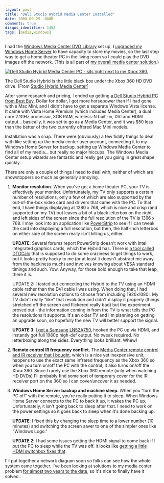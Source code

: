 ```yaml
---
layout: post
title: "Dell Studio Hybrid Media Center Installed"
date: 2008-09-29 -0800
comments: true
disqus_identifier: 1452
tags: [media,windows]
---
```

I had the [Windows Media Center DVD
Library](/archive/2008/09/12/how-to-set-up-a-dvd-library-in-windows-media.aspx)
set up, I [upgraded my Windows Home
Server](/archive/2008/09/28/home-server-upgrades.aspx) to have capacity
to store my movies, so the last step was to get a home theater PC in the
living room so I could play the DVD images off the network. (This is all
part of [my overall media center
solution](/archive/2008/09/30/overview-of-my-media-center-solution.aspx).)

[![Dell Studio Hybrid Media Center PC - sits right next to my Xbox 360.](http://lh5.ggpht.com/travis.illig/SOEN0gV1hBI/AAAAAAAAAmE/sV3_UA3DvJg/s144/IMG00187.jpg)](http://picasaweb.google.com/lh/photo/6FVVob_6yHJv-rHbtV3N8g)

The Dell Studio Hybrid is the little black box under the Xbox 360 HD DVD drive. [From [Studio Hybrid Media Center](http://picasaweb.google.com/travis.illig/StudioHybridMediaCenter)]

After some research and pricing, I ended up getting [a Dell Studio
Hybrid PC from Best
Buy](http://www.bestbuy.com/site/olspage.jsp?skuId=8977823&lp=1&type=product&cp=1&id=1218004381499).
Dollar for dollar, I got more horsepower than if I had gone with a Mac
Mini, and I didn't have to get a separate Windows Vista license. It came
with Vista Home Premium (which includes Media Center), a dual core
2.1GHz processor, 3GB RAM, wireless-N built-in, DVI and HDMI output...
basically, it was set to go as a Media Center, and it was \$50 less than
the better of the two currently offered Mac Mini models.

Installation was a snap. There were (obviously) a few fiddly things to
deal with like setting up the media center user account, connecting it
to my Windows Home Server for backup, setting up Windows Media Center to
find all of my media... but really no major hiccups. The Windows Media
Center setup wizards are fantastic and really get you going in great
shape quickly.

There are only a couple of things I need to deal with, neither of which
are showstoppers so much as generally annoying.

1.  **Monitor resolution.** When you've got a home theater PC, your TV
    is effectively your monitor. Unfortunately, my TV only supports a
    certain number of resolutions, only a few of which are also
    supported by the out-of-the-box video card and drivers that came
    with the PC. To that end, I have things displaying at 1280 x 768,
    which is nice and crisp (and supported on my TV) but leaves a bit of
    a black letterbox on the right and left sides of the screen since
    the full resolution of the TV is 1366 x 768. I may look into an
    application like
    [PowerStrip](http://www.entechtaiwan.com/util/ps.shtm) to see if I
    can tweak the card into displaying a full resolution, but then, the
    half-inch letterbox on either side of the screen really isn't
    killing us, either.

     **UPDATE**: Several forums report PowerStrip doesn't work with
    Intel integrated graphics cards, which the Hybrid has. There is [a
    tool called
    DTDCalc](http://www.clevertec.co.uk/productsfree.htm#dtdcalc) that
    is supposed to do some craziness to get things to work, but it looks
    pretty hacky to me (or at least it doesn't abstract me away from the
    hackiness much) and involves knowing about VESA standard timings and
    such. Yow. Anyway, for those bold enough to take that leap, there it
    is.

     UPDATE 2: I tested out connecting the Hybrid to the TV using an
    HDMI cable rather than the DVI cable I was using. When doing that, I
    had several new resolution options to choose from including
    1920x1080i. My TV didn't really "like" that resolution and didn't
    display it properly (things stretched off the screen and flickered
    really bad) but the experiment proved out - the information coming
    in from the TV is what tells the PC the resolutions it supports.
    It's an older TV and I'm planning on getting an upgrade soon, so
    hopefully the new TV will better support the signal.

     **UPDATE 3**: [I got a Samsung
    LN52A750](/archive/2009/02/18/samsung-ln52a750-52-lcd-tv-fan-freaking-tastic.aspx),
    hooked the PC up via HDMI, and instantly got full 1080p high-def
    output. No tweak required. No letterboxing along the sides.
    Everything looks brilliant. Whew!
2.  **Remote control IR frequency conflict.** The [Media Center remote
    control and IR receiver that I
    bought](http://www.newegg.com/Product/Product.aspx?Item=N82E16880121004),
    which is a nice yet inexpensive unit, happens to use the exact same
    infrared frequency as the Xbox 360 so when you turn on/off the PC
    with the control, it also turns on/off the Xbox 360. Since I rarely
    use the Xbox 360 remote (only when watching HD DVDs) I'll probably
    find some sort of temporary cover for the IR receiver port on the
    360 so I can cover/uncover it as needed.
3.  **Windows Home Server backup and machine sleep.** When you "turn the
    PC off" with the remote, you're really putting it to sleep. When
    Windows Home Server connects to the PC to back it up, it wakes the
    PC up. Unfortunately, it isn't going back to sleep after that. I
    need to work on the power settings so it goes back to sleep when
    it's done backing up.

     **UPDATE**: I fixed this by changing the sleep time to a lower
    number (10 minutes) and switching the screen saver to one of the
    simpler ones like "Windows Logo."

     **UPDATE 2**: I had some issues getting the HDMI signal to come
    back if I put the PC to sleep while the TV was off. It looks
    like [getting a little HDMI switchbox fixes
    that](/archive/2009/04/05/solution-to-dell-studio-hybrid-hdmi-sleep-problems.aspx).

I'll put together a network diagram soon so folks can see how the whole
system came together. I've been looking at solutions to my media center
problem [for almost two years to the
date](http://paraesthesia.com/archive/2006/09/18/dvd-iso-via-mediaportal.aspx),
so it's nice to finally have it solved.

